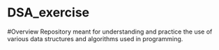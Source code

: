 # DSA_exercise
#Overview
Repository meant for understanding and practice the use of various data structures and algorithms used in programming.
